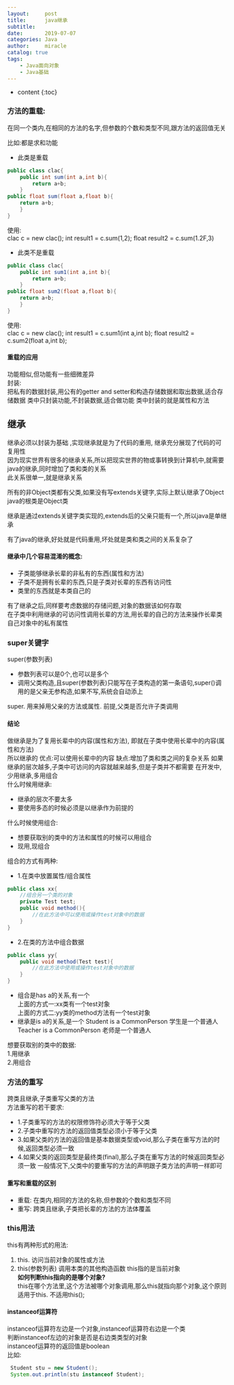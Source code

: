 ```yaml
---
layout:     post
title:      java继承
subtitle:   
date:       2019-07-07
categories: Java
author:     miracle
catalog: true
tags:
    - Java面向对象
    - Java基础
---
```


* content
{:toc}

### 方法的重载:

在同一个类内,在相同的方法的名字,但参数的个数和类型不同,跟方法的返回值无关  
 
比如:都是求和功能  
* 此类是重载

```java
public class clac{
	public int sum(int a,int b){
		return a+b;
	}
public float sum(float a,float b){
	return a+b;
	}
}
```

使用:  
clac c = new clac();
int result1 = c.sum(1,2);
float result2 = c.sum(1.2F,3)  

  
* 此类不是重载

```java
public class clac{
	public int sum1(int a,int b){
		return a+b;
	}
public float sum2(float a,float b){
	return a+b;
	}
}
```
  
使用:  
clac c = new clac();
int result1 = c.sum1(int a,int b);
float result2 = c.sum2(float a,int b);
  
#### 重载的应用
 功能相似,但功能有一些细微差异  
 封装:  
   把私有的数据封装,用公有的getter and setter和构造存储数据和取出数据,适合存储数据
   类中只封装功能,不封装数据,适合做功能
  类中封装的就是属性和方法

## 继承
继承必须以封装为基础  ,实现继承就是为了代码的重用, 继承充分展现了代码的可复用性  
因为现实世界有很多的继承关系,所以把现实世界的物或事转换到计算机中,就需要java的继承,同时增加了类和类的关系  
此关系很单一,就是继承关系  
  
所有的非Object类都有父类,如果没有写extends关键字,实际上默认继承了Object  
java的根类是Object类
  
继承是通过extends关键字类实现的,extends后的父亲只能有一个,所以java是单继承  

有了java的继承,好处就是代码重用,坏处就是类和类之间的关系复杂了

#### 继承中几个容易混淆的概念:
* 子类能够继承长辈的非私有的东西(属性和方法)
* 子类不是拥有长辈的东西,只是子类对长辈的东西有访问性
* 类里的东西就是本类自己的
  
有了继承之后,同样要考虑数据的存储问题,对象的数据该如何存取  
	在子类中利用继承的可访问性调用长辈的方法,用长辈的自己的方法来操作长辈类自己对象中的私有属性

### super关键字
super(参数列表)
* 参数列表可以是0个,也可以是多个  
* 调用父类构造,且super(参数列表)只能写在子类构造的第一条语句,super()调用的是父亲无参构造,如果不写,系统会自动添上

super. 用来掉用父亲的方法或属性.     前提,父类是否允许子类调用

#### 结论

  做继承是为了复用长辈中的内容(属性和方法), 即就在子类中使用长辈中的内容(属性和方法)  
  所以继承的
      优点:可以使用长辈中的内容
      缺点:增加了类和类之间的复杂关系
      	   如果继承的层次越多,子类中可访问的内容就越来越多,但是子类并不都需要
  在开发中,少用继承,多用组合  
  什么时候用继承:
  - 继承的层次不要太多
  - 要使用多态的时候必须是以继承作为前提的

  什么时候使用组合:
  - 想要获取别的类中的方法和属性的时候可以用组合
  - 现用,现组合

组合的方式有两种:
* 1.在类中放置属性/组合属性

```java
public class xx{
	//组合另一个类的对象
	private Test test;
	public void method(){
		//在此方法中可以使用或操作test对象中的数据
	}
}
```

* 2.在类的方法中组合数据

```java
public class yy{
	public void method(Test test){
		//在此方法中使用或操作test对象中的数据
	}
}
```

* 组合是has a的关系,有一个  
 上面的方式一:xx类有一个test对象  
 上面的方式二:yy类的method方法有一个test对象
* 继承是is a的关系,是一个
 Student is a CommonPerson 学生是一个普通人
 Teacher is a CommonPerson 老师是一个普通人

想要获取别的类中的数据:  
1.用继承  
2.用组合  

### 方法的重写
跨类且继承,子类重写父类的方法  
方法重写的若干要求:
* 1.子类重写的方法的权限修饰符必须大于等于父类
* 2.子类中重写的方法的返回值类型必须小于等于父类
* 3.如果父类的方法的返回值是基本数据类型或void,那么子类在重写方法的时候,返回类型必须一致
* 4.如果父类的返回类型是最终类(final),那么子类在重写方法的时候返回类型必须一致
一般情况下,父类中的要重写的方法的声明跟子类方法的声明一样即可
#### 重写和重载的区别
* 重载:
 在类内,相同的方法的名称,但参数的个数和类型不同
* 重写:
 跨类且继承,子类把长辈的方法的方法体覆盖

### this用法
this有两种形式的用法:
1. this.       访问当前对象的属性或方法
2. this(参数列表)     调用本类的其他构造函数
this指的是当前对象  
**如何判断this指向的是哪个对象?**  
this在哪个方法里,这个方法被哪个对象调用,那么this就指向那个对象,这个原则适用于this.  不适用this();




#### instanceof运算符

 instanceof运算符左边是一个对象,instanceof运算符右边是一个类  
 判断instanceof左边的对象是否是右边类类型的对象  
 instanceof运算符的返回值是boolean  
 比如:
   
```java
 Student stu = new Student();
 System.out.println(stu instanceof Student);
```
